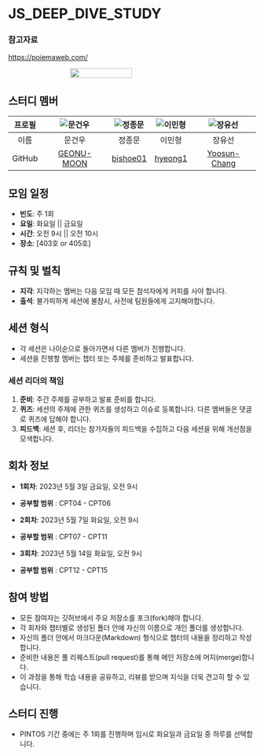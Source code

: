 # JS_DEEP_DIVE_STUDY

### 참고자료
https://poiemaweb.com/

<div style="display:flex; justify-content:center;">
<img 
  style="width:50%;"
  src="https://github.com/bishoe01/JS_DEEP_DIVE_STUDY/assets/50870343/4b2bdf3b-c8fd-42a5-8fb8-526729270398" >
</div>

## 스터디 멤버

| 프로필 | ![문건우](https://github.com/GEONU-MOON.png?size=100) | ![정종문](https://github.com/bishoe01.png?size=100) | ![이민형](https://github.com/hyeong1.png?size=100) | ![장유선](https://github.com/Yoosun-Chang.png?size=100) |
|:------:|:------:|:------:|:------:|:------:|
| 이름   | 문건우 | 정종문 | 이민형 | 장유선 |
| GitHub | [GEONU-MOON](https://github.com/GEONU-MOON) | [bishoe01](https://github.com/bishoe01) | [hyeong1](https://github.com/hyeong1) | [Yoosun-Chang](https://github.com/Yoosun-Chang) |

## 모임 일정

- **빈도**: 주 1회
- **요일**: 화요일 || 금요일
- **시간**: 오전 9시 || 오전 10시
- **장소**: [403호 or 405호]

## 규칙 및 벌칙

- **지각**: 지각하는 멤버는 다음 모임 때 모든 참석자에게 커피를 사야 합니다.
- **출석**: 불가피하게 세션에 불참시, 사전에 팀원들에게 고지해야합니다.

## 세션 형식

- 각 세션은 나이순으로 돌아가면서 다른 멤버가 진행합니다. 
- 세션을 진행할 멤버는 챕터 또는 주제를 준비하고 발표합니다.

### 세션 리더의 책임

1. **준비**: 주간 주제를 공부하고 발표 준비를 합니다.
2. **퀴즈**: 세션의 주제에 관한 퀴즈를 생성하고 이슈로 등록합니다. 다른 멤버들은 댓글로 퀴즈에 답해야 합니다.
3. **피드백**: 세션 후, 리더는 참가자들의 피드백을 수집하고 다음 세션을 위해 개선점을 모색합니다.

## 회차 정보

- **1회차**: 2023년 5월 3일 금요일, 오전 9시
- **공부할 범위** : CPT04 - CPT06

- **2회차**: 2023년 5월 7일 화요일, 오전 9시
- **공부할 범위** : CPT07 - CPT11

- **3회차**: 2023년 5월 14일 화요일, 오전 9시
- **공부할 범위** : CPT12 - CPT15

## 참여 방법

- 모든 참여자는 깃허브에서 주요 저장소를 포크(fork)해야 합니다. 
- 각 회차와 챕터별로 생성된 폴더 안에 자신의 이름으로 개인 폴더를 생성합니다.
- 자신의 폴더 안에서 마크다운(Markdown) 형식으로 챕터의 내용을 정리하고 작성합니다.
- 준비한 내용은 풀 리퀘스트(pull request)를 통해 메인 저장소에 머지(merge)합니다.
- 이 과정을 통해 학습 내용을 공유하고, 리뷰를 받으며 지식을 더욱 견고히 할 수 있습니다.

## 스터디 진행

- PINTOS 기간 중에는 주 1회를 진행하며 임시로 화요일과 금요일 중 하루를 선택합니다.
